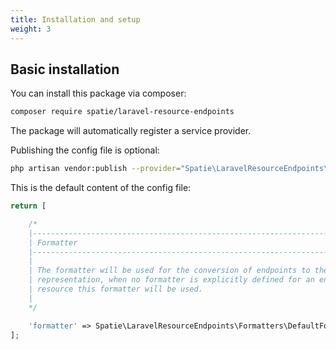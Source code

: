 ```yaml
---
title: Installation and setup
weight: 3
---
```


## Basic installation

You can install this package via composer:

```bash
composer require spatie/laravel-resource-endpoints
```

The package will automatically register a service provider.

Publishing the config file is optional:

```bash
php artisan vendor:publish --provider="Spatie\LaravelResourceEndpoints\ResourceEndpointsServiceProvider" --tag="config"
```

This is the default content of the config file:

```php
return [

    /*
    |--------------------------------------------------------------------------
    | Formatter
    |--------------------------------------------------------------------------
    |
    | The formatter will be used for the conversion of endpoints to their array
    | representation, when no formatter is explicitly defined for an endpoint
    | resource this formatter will be used.
    |
    */

    'formatter' => Spatie\LaravelResourceEndpoints\Formatters\DefaultFormatter::class,
];
```

